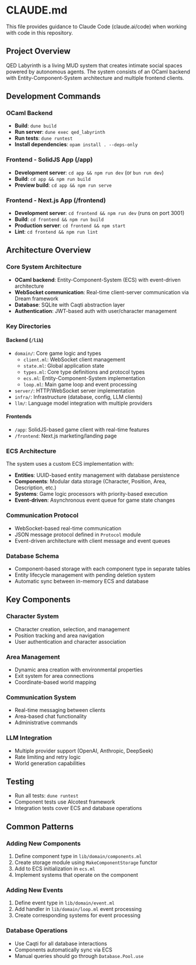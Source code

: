 # CLAUDE.md

This file provides guidance to Claude Code (claude.ai/code) when working with code in this repository.

## Project Overview

QED Labyrinth is a living MUD system that creates intimate social spaces powered by autonomous agents. The system consists of an OCaml backend with Entity-Component-System architecture and multiple frontend clients.

## Development Commands

### OCaml Backend
- **Build**: `dune build`
- **Run server**: `dune exec qed_labyrinth`
- **Run tests**: `dune runtest`
- **Install dependencies**: `opam install . --deps-only`

### Frontend - SolidJS App (/app)
- **Development server**: `cd app && npm run dev` (or `bun run dev`)
- **Build**: `cd app && npm run build`
- **Preview build**: `cd app && npm run serve`

### Frontend - Next.js App (/frontend)
- **Development server**: `cd frontend && npm run dev` (runs on port 3001)
- **Build**: `cd frontend && npm run build`
- **Production server**: `cd frontend && npm start`
- **Lint**: `cd frontend && npm run lint`

## Architecture Overview

### Core System Architecture
- **OCaml backend**: Entity-Component-System (ECS) with event-driven architecture
- **WebSocket communication**: Real-time client-server communication via Dream framework
- **Database**: SQLite with Caqti abstraction layer
- **Authentication**: JWT-based auth with user/character management

### Key Directories

#### Backend (`/lib`)
- `domain/`: Core game logic and types
  - `client.ml`: WebSocket client management
  - `state.ml`: Global application state
  - `types.ml`: Core type definitions and protocol types
  - `ecs.ml`: Entity-Component-System implementation
  - `loop.ml`: Main game loop and event processing
- `server/`: HTTP/WebSocket server implementation
- `infra/`: Infrastructure (database, config, LLM clients)
- `llm/`: Language model integration with multiple providers

#### Frontends
- `/app`: SolidJS-based game client with real-time features
- `/frontend`: Next.js marketing/landing page

### ECS Architecture
The system uses a custom ECS implementation with:
- **Entities**: UUID-based entity management with database persistence
- **Components**: Modular data storage (Character, Position, Area, Description, etc.)
- **Systems**: Game logic processors with priority-based execution
- **Event-driven**: Asynchronous event queue for game state changes

### Communication Protocol
- WebSocket-based real-time communication
- JSON message protocol defined in `Protocol` module
- Event-driven architecture with client message and event queues

### Database Schema
- Component-based storage with each component type in separate tables
- Entity lifecycle management with pending deletion system
- Automatic sync between in-memory ECS and database

## Key Components

### Character System
- Character creation, selection, and management
- Position tracking and area navigation
- User authentication and character association

### Area Management
- Dynamic area creation with environmental properties
- Exit system for area connections
- Coordinate-based world mapping

### Communication System
- Real-time messaging between clients
- Area-based chat functionality
- Administrative commands

### LLM Integration
- Multiple provider support (OpenAI, Anthropic, DeepSeek)
- Rate limiting and retry logic
- World generation capabilities

## Testing
- Run all tests: `dune runtest`
- Component tests use Alcotest framework
- Integration tests cover ECS and database operations

## Common Patterns

### Adding New Components
1. Define component type in `lib/domain/components.ml`
2. Create storage module using `MakeComponentStorage` functor
3. Add to ECS initialization in `ecs.ml`
4. Implement systems that operate on the component

### Adding New Events
1. Define event type in `lib/domain/event.ml`
2. Add handler in `lib/domain/loop.ml` event processing
3. Create corresponding systems for event processing

### Database Operations
- Use Caqti for all database interactions
- Components automatically sync via ECS
- Manual queries should go through `Database.Pool.use`